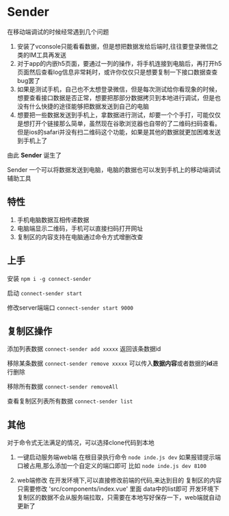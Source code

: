 # Sender
在移动端调试的时候经常遇到几个问题
1. 安装了vconsole只能看看数据，但是想把数据发给后端时,往往要登录微信之类的IM工具再发送
2. 对于app的内嵌h5页面，要通过一列的操作，将手机连接到电脑后，再打开h5页面然后查看log信息非常耗时，或许你仅仅只是想要复制一下接口数据查查bug罢了
3. 如果是测试手机，自己也不太想登录微信，但是每次测试给你看现象的时候，想要查看接口数据是否正常，想要把那部分数据拷贝到本地进行调试，但是也没有什么快捷的途径能够把数据发送到自己的电脑
4. 想要把一些数据发送到手机上，拿数据进行测试，却要一个个手打，可能仅仅是想打开个链接那么简单，虽然现在谷歌浏览器也自带的了二维码扫码查看。但是ios的safari并没有扫二维码这个功能，如果是其他的数据就更加困难发送到手机上了

由此 **Sender** 诞生了

Sender 一个可以将数据发送到电脑，电脑的数据也可以发到手机上的移动端调试辅助工具

## 特性
1. 手机电脑数据互相传递数据
2. 电脑端显示二维码，手机可以直接扫码打开网址
3. 复制区的内容支持在电脑通过命令方式增删改查


## 上手
安装 `npm i -g connect-sender`

启动 `connect-sender start`

修改server端端口 `connect-sender start 9000`



## 复制区操作

添加列表数据 `connect-sender add xxxxx` 返回该条数据id

移除某条数据 `connect-sender remove xxxxx`
可以传入**数据内容**或者数据的**id**进行删除

移除所有数据 `connect-sender removeAll`

查看复制区列表所有数据 `connect-sender list`

## 其他
对于命令式无法满足的情况，可以选择clone代码到本地
1. 一键启动服务端web端
 在根目录执行命令 `node inde.js dev`
  如果报错提示端口被占用,那么添加一个自定义的端口即可
  比如 `node inde.js dev 8100`

2. web端修改
    在开发环境下,可以直接修改前端的代码,来达到目的
    复制区的内容只需要修改 'src/components/index.vue' 里面 data中的list即可
    开发环境下复制区的数据不会从服务端拉取，只需要在本地写好保存一下，web端就自动更新了

